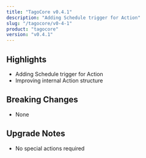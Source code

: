 ```yaml
---
title: "TagoCore v0.4.1"
description: "Adding Schedule trigger for Action"
slug: "/tagocore/v0-4-1"
product: "tagocore"
version: "v0.4.1"
---
```


## Highlights

- Adding Schedule trigger for Action
- Improving internal Action structure

## Breaking Changes

- None

## Upgrade Notes

- No special actions required

